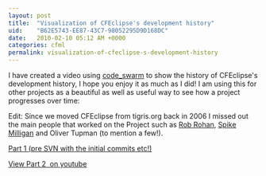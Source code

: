 ```yaml
---
layout: post
title:  "Visualization of CFEclipse's development history"
uid:	"B62E5743-EE87-43C7-98052295D9D168DC"
date:   2010-02-10 05:12 AM +0000
categories: cfml
permalink: visualization-of-cfeclipse-s-development-history
---
```

<p>I have created a video using <a href="http://code.google.com/p/codeswarm/">code_swarm</a> to show the history of CFEclipse's development history, I hope you enjoy it as much as I did! I am using this for other projects as a beautiful as well as useful way to see how a project progresses over time:</p>
<p>Edit: Since we moved CFEclipse from tigris.org back in 2006 I missed out the main people that worked on the Project such as <a href="http://robrohan.com/">Rob Rohan</a>, <a href="http://www.yellowbadger.com/">Spike Milligan</a> and Oliver Tupman (to mention a few!). </p>
<p><a href="http://www.youtube.com/watch?v=KxMxVhcvWIQ">Part 1 (pre SVN with the initial commits etc!) </a></p>
<p><a href="http://www.youtube.com/watch?v=2adJuXuSrmU">View Part 2  on </a><a href="http://www.youtube.com/watch?v=2adJuXuSrmU">youtube</a></p>